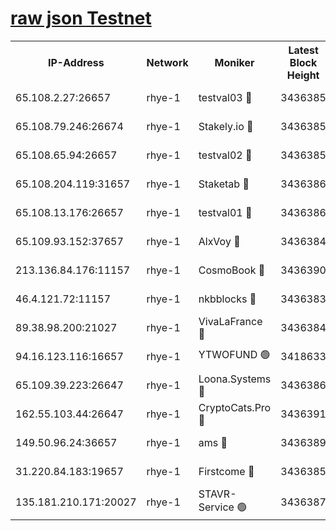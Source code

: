 
[raw json Testnet](https://rpc-check.quickt.stavr.tech/quickt/rpc-quickt-result.json)
=


<table><tr><th>IP-Address</th><th>Network</th><th>Moniker</th><th>Latest Block Height</th><th>Earliest Block Height</th><th>Catching Up</th><th>Voting Power</th><th>Scan Time</th></tr><tr><td>65.108.2.27:26657</td><td>rhye-1</td><td>testval03 🔴</td><td>3436385</td><td>1</td><td>False</td><td>5002050</td><td>2023-12-03T10:59:09.300202285UTC</td></tr><tr><td>65.108.79.246:26674</td><td>rhye-1</td><td>Stakely.io 🔴</td><td>3436385</td><td>1</td><td>False</td><td>10</td><td>2023-12-03T10:59:11.769904627UTC</td></tr><tr><td>65.108.65.94:26657</td><td>rhye-1</td><td>testval02 🔴</td><td>3436385</td><td>1</td><td>False</td><td>5002050</td><td>2023-12-03T10:59:12.103544196UTC</td></tr><tr><td>65.108.204.119:31657</td><td>rhye-1</td><td>Staketab 🔴</td><td>3436386</td><td>1</td><td>False</td><td>9900</td><td>2023-12-03T10:59:15.064842132UTC</td></tr><tr><td>65.108.13.176:26657</td><td>rhye-1</td><td>testval01 🔴</td><td>3436386</td><td>1</td><td>False</td><td>9582010</td><td>2023-12-03T10:59:15.440471915UTC</td></tr><tr><td>65.109.93.152:37657</td><td>rhye-1</td><td>AlxVoy 🔴</td><td>3436384</td><td>433101</td><td>False</td><td>92921</td><td>2023-12-03T10:59:06.665359551UTC</td></tr><tr><td>213.136.84.176:11157</td><td>rhye-1</td><td>CosmoBook 🔴</td><td>3436390</td><td>1674001</td><td>False</td><td>1528057</td><td>2023-12-03T10:59:41.218835250UTC</td></tr><tr><td>46.4.121.72:11157</td><td>rhye-1</td><td>nkbblocks 🔴</td><td>3436383</td><td>1781001</td><td>False</td><td>81901</td><td>2023-12-03T10:58:57.675031844UTC</td></tr><tr><td>89.38.98.200:21027</td><td>rhye-1</td><td>VivaLaFrance 🔴</td><td>3436384</td><td>2863001</td><td>False</td><td>10000</td><td>2023-12-03T10:59:04.198933923UTC</td></tr><tr><td>94.16.123.116:16657</td><td>rhye-1</td><td>YTWOFUND 🟢</td><td>3418633</td><td>3089301</td><td>False</td><td>0</td><td>2023-12-03T10:59:43.607325234UTC</td></tr><tr><td>65.109.39.223:26647</td><td>rhye-1</td><td>Loona.Systems 🔴</td><td>3436386</td><td>3287001</td><td>False</td><td>9949</td><td>2023-12-03T10:59:14.590309554UTC</td></tr><tr><td>162.55.103.44:26647</td><td>rhye-1</td><td>CryptoCats.Pro 🔴</td><td>3436391</td><td>3287001</td><td>False</td><td>9999</td><td>2023-12-03T10:59:45.999316929UTC</td></tr><tr><td>149.50.96.24:36657</td><td>rhye-1</td><td>ams 🔴</td><td>3436389</td><td>3355501</td><td>False</td><td>10895</td><td>2023-12-03T10:59:30.624890946UTC</td></tr><tr><td>31.220.84.183:19657</td><td>rhye-1</td><td>Firstcome 🔴</td><td>3436385</td><td>3395933</td><td>False</td><td>732206</td><td>2023-12-03T10:59:08.976342852UTC</td></tr><tr><td>135.181.210.171:20027</td><td>rhye-1</td><td>STAVR-Service 🟢</td><td>3436387</td><td>3435001</td><td>False</td><td>0</td><td>2023-12-03T10:59:23.971536123UTC</td></tr></table>